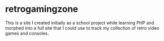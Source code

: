 # retrogamingzone
This is a site I created initially as a school project while learning PHP and morphed into a full site that I could use to track my collection of retro video games and consoles.
